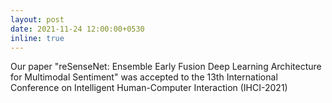 ```yaml
---
layout: post
date: 2021-11-24 12:00:00+0530
inline: true
---
```

Our paper "reSenseNet: Ensemble Early Fusion Deep Learning Architecture for Multimodal Sentiment" was accepted to the 13th International Conference on Intelligent Human-Computer Interaction (IHCI-2021)
